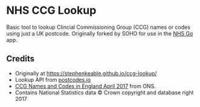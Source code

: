 # NHS CCG Lookup
Basic tool to lookup Clincial Commissioning Group (CCG) names or codes using just a UK postcode. Originally forked by SOHO for use in the [NHS Go](https://nhsgo.uk/) app.

## Credits 

- Originally at https://stephenkeable.github.io/ccg-lookup/
- Lookup API from [postcodes.io](https://postcodes.io)
- [CCG Names and Codes in England April 2017](http://geoportal.statistics.gov.uk/datasets/2e5f1270a4a648628a1bbb66cfbf8a71_0) from ONS.
- Contains National Statistics data © Crown copyright and database right 2017
